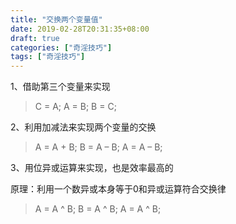 ```yaml
---
title: "交换两个变量值"
date: 2019-02-28T20:31:35+08:00
draft: true
categories: ["奇淫技巧"]
tags: ["奇淫技巧"]
---
```


1、借助第三个变量来实现

> C = A; A = B; B = C;

2、利用加减法来实现两个变量的交换

> A = A + B; B = A – B; A = A – B;

3、用位异或运算来实现，也是效率最高的

原理：利用一个数异或本身等于0和异或运算符合交换律

> A = A ^ B; B = A ^ B; A = A ^ B;